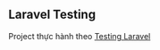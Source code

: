 ## Laravel Testing
Project thực hành theo [Testing Laravel](https://laracasts.com/series/phpunit-testing-in-laravel)
